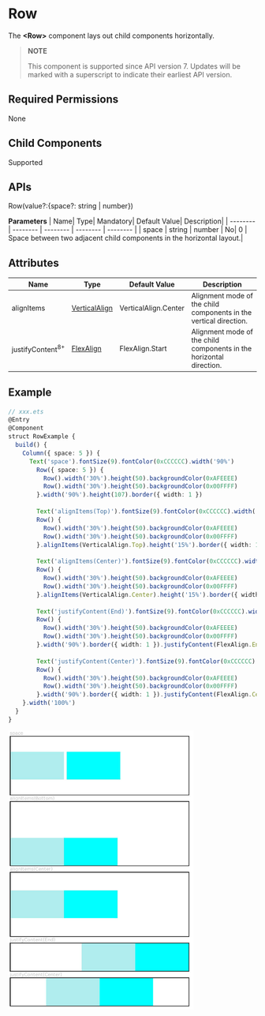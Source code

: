 # Row


The **<Row\>** component lays out child components horizontally.

> **NOTE**
>
> This component is supported since API version 7. Updates will be marked with a superscript to indicate their earliest API version.


## Required Permissions

None


## Child Components

Supported


## APIs

Row(value?:{space?: string&nbsp;|&nbsp;number})

**Parameters**
| Name| Type| Mandatory| Default Value| Description|
| -------- | -------- | -------- | -------- | -------- |
| space | string&nbsp;\|&nbsp;number | No| 0 | Space between two adjacent child components in the horizontal layout.|


## Attributes

| Name| Type| Default Value| Description|
| -------- | -------- | -------- | -------- |
| alignItems | [VerticalAlign](ts-appendix-enums.md#verticalalign) | VerticalAlign.Center | Alignment mode of the child components in the vertical direction.|
| justifyContent<sup>8+</sup> | [FlexAlign](ts-appendix-enums.md#flexalign) | FlexAlign.Start | Alignment mode of the child components in the horizontal direction.|


## Example

```ts
// xxx.ets
@Entry
@Component
struct RowExample {
  build() {
    Column({ space: 5 }) {
      Text('space').fontSize(9).fontColor(0xCCCCCC).width('90%')
        Row({ space: 5 }) {
          Row().width('30%').height(50).backgroundColor(0xAFEEEE)
          Row().width('30%').height(50).backgroundColor(0x00FFFF)
        }.width('90%').height(107).border({ width: 1 })

        Text('alignItems(Top)').fontSize(9).fontColor(0xCCCCCC).width('90%')
        Row() {
          Row().width('30%').height(50).backgroundColor(0xAFEEEE)
          Row().width('30%').height(50).backgroundColor(0x00FFFF)
        }.alignItems(VerticalAlign.Top).height('15%').border({ width: 1 })

        Text('alignItems(Center)').fontSize(9).fontColor(0xCCCCCC).width('90%')
        Row() {
          Row().width('30%').height(50).backgroundColor(0xAFEEEE)
          Row().width('30%').height(50).backgroundColor(0x00FFFF)
        }.alignItems(VerticalAlign.Center).height('15%').border({ width: 1 })

        Text('justifyContent(End)').fontSize(9).fontColor(0xCCCCCC).width('90%')
        Row() {
          Row().width('30%').height(50).backgroundColor(0xAFEEEE)
          Row().width('30%').height(50).backgroundColor(0x00FFFF)
        }.width('90%').border({ width: 1 }).justifyContent(FlexAlign.End)

        Text('justifyContent(Center)').fontSize(9).fontColor(0xCCCCCC).width('90%')
        Row() {
          Row().width('30%').height(50).backgroundColor(0xAFEEEE)
          Row().width('30%').height(50).backgroundColor(0x00FFFF)
        }.width('90%').border({ width: 1 }).justifyContent(FlexAlign.Center)
    }.width('100%')
  }
}
```

![en-us_image_0000001174422908](figures/row.png)
